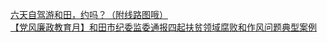   
[六天自驾游和田，约吗？（附线路图哦）](http://www.dianyue.me/archives/009/oup8w65fswrq13p5/)  
[【党风廉政教育月】和田市纪委监委通报四起扶贫领域腐败和作风问题典型案例](http://www.dianyue.me/archives/535/dnspmctnbm893ncs/)